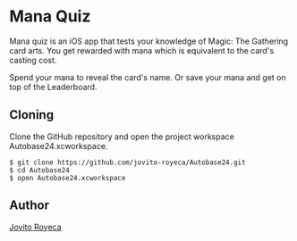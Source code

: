 # Mana Quiz

Mana quiz is an iOS app that tests your knowledge of Magic: The Gathering card arts. You get rewarded with mana which is equivalent to the card's casting cost.

Spend your mana to reveal the card's name. Or save your mana and get on top of the Leaderboard.

## Cloning

Clone the GitHub repository and open the project workspace Autobase24.xcworkspace.

```
$ git clone https://github.com/jovito-royeca/Autobase24.git
$ cd Autobase24
$ open Autobase24.xcworkspace
```

## Author

<a href="mailto:jovit.royeca@gmail.com">Jovito Royeca</a>

